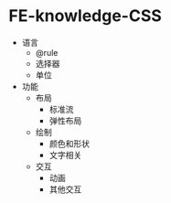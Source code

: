 # FE-knowledge-CSS

- 语言
  - @rule
  - 选择器
  - 单位
- 功能
  - 布局
      - 标准流
      - 弹性布局
  - 绘制
      - 颜色和形状
      - 文字相关
  - 交互
      - 动画
      - 其他交互

